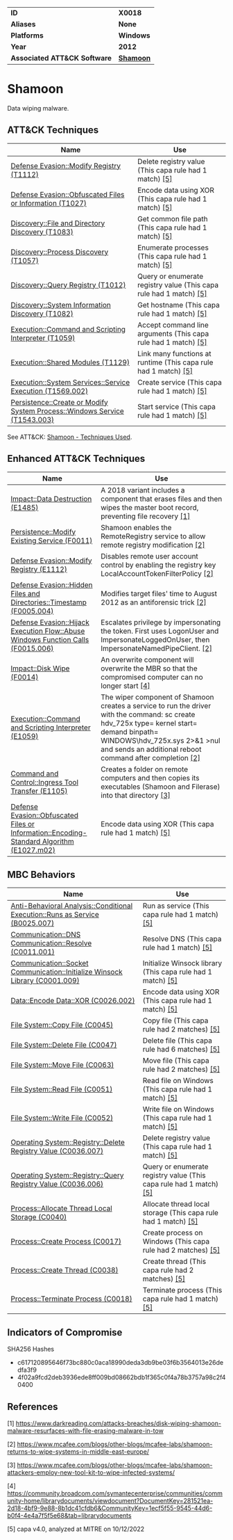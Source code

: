 <table>
<tr>
<td><b>ID</b></td>
<td><b>X0018</b></td>
</tr>
<tr>
<td><b>Aliases</b></td>
<td><b>None</b></td>
</tr>
<tr>
<td><b>Platforms</b></td>
<td><b>Windows</b></td>
</tr>
<tr>
<td><b>Year</b></td>
<td><b>2012</b></td>
</tr>
<tr>
<td><b>Associated ATT&CK Software</b></td>
<td><b><a href="https://attack.mitre.org/software/S0140/">Shamoon</a></b></td>
</tr>
</table>


# Shamoon

Data wiping malware.


## ATT&CK Techniques

|Name|Use|
|---|---|
|[Defense Evasion::Modify Registry (T1112)](https://attack.mitre.org/techniques/T1112)|Delete registry value (This capa rule had 1 match) [[5]](#5) |
|[Defense Evasion::Obfuscated Files or Information (T1027)](https://attack.mitre.org/techniques/T1027)|Encode data using XOR (This capa rule had 1 match) [[5]](#5) |
|[Discovery::File and Directory Discovery (T1083)](https://attack.mitre.org/techniques/T1083)|Get common file path (This capa rule had 1 match) [[5]](#5) |
|[Discovery::Process Discovery (T1057)](https://attack.mitre.org/techniques/T1057)|Enumerate processes (This capa rule had 1 match) [[5]](#5) |
|[Discovery::Query Registry (T1012)](https://attack.mitre.org/techniques/T1012)|Query or enumerate registry value (This capa rule had 1 match) [[5]](#5) |
|[Discovery::System Information Discovery (T1082)](https://attack.mitre.org/techniques/T1082)|Get hostname (This capa rule had 1 match) [[5]](#5) |
|[Execution::Command and Scripting Interpreter (T1059)](https://attack.mitre.org/techniques/T1059)|Accept command line arguments (This capa rule had 1 match) [[5]](#5) |
|[Execution::Shared Modules (T1129)](https://attack.mitre.org/techniques/T1129)|Link many functions at runtime (This capa rule had 1 match) [[5]](#5) |
|[Execution::System Services::Service Execution (T1569.002)](https://attack.mitre.org/techniques/T1569/002)|Create service (This capa rule had 1 match) [[5]](#5) |
|[Persistence::Create or Modify System Process::Windows Service (T1543.003)](https://attack.mitre.org/techniques/T1543/003)|Start service (This capa rule had 1 match) [[5]](#5) |

See ATT&CK: [Shamoon - Techniques Used](https://attack.mitre.org/software/S0140/).

## Enhanced ATT&CK Techniques

|Name|Use|
|---|---|
|[Impact::Data Destruction (E1485)](../impact/data-destruction.md)|A 2018 variant includes a component that erases files and then wipes the master boot record, preventing file recovery [[1]](#1) |
|[Persistence::Modify Existing Service (F0011)](../persistence/modify-existing-service.md)|Shamoon enables the RemoteRegistry service to allow remote registry modification [[2]](#2) |
|[Defense Evasion::Modify Registry (E1112)](../defense-evasion/modify-registry.md)|Disables remote user account control by enabling the registry key LocalAccountTokenFilterPolicy  [[2]](#2) |
|[Defense Evasion::Hidden Files and Directories::Timestamp (F0005.004)](../defense-evasion/hidden-files-and-directories.md)|Modifies target files' time to August 2012 as an antiforensic trick  [[2]](#2) |
|[Defense Evasion::Hijack Execution Flow::Abuse Windows Function Calls (F0015.006)](../defense-evasion/hijack-execution-flow.md)|Escalates privilege by impersonating the token. First uses LogonUser and ImpersonateLoggedOnUser, then ImpersonateNamedPipeClient. [[2]](#2) |
|[Impact::Disk Wipe (F0014)](../impact/disk-wipe.md)|An overwrite component will overwrite the MBR so that the compromised computer can no longer start  [[4]](#4) |
|[Execution::Command and Scripting Interpreter (E1059)](../execution/command-and-scripting-interpreter.md)|The wiper component of Shamoon creates a service to run the driver with the command: sc create hdv_725x type= kernel start= demand binpath= WINDOWS\hdv_725x.sys 2>&1 >nul and sends an additional reboot command after completion [[2]](#2) |
|[Command and Control::Ingress Tool Transfer (E1105)](../command-and-control/ingress-tool-transfer.md)|Creates a folder on remote computers and then copies its executables (Shamoon and Filerase) into that directory  [[3]](#3) |
|[Defense Evasion::Obfuscated Files or Information::Encoding-Standard Algorithm (E1027.m02)](../defense-evasion/obfuscated-files-or-information.md)|Encode data using XOR (This capa rule had 1 match) [[5]](#5) |

## MBC Behaviors

|Name|Use|
|---|---|
|[Anti-Behavioral Analysis::Conditional Execution::Runs as Service (B0025.007)](../execution/conditional-execution.md)|Run as service (This capa rule had 1 match) [[5]](#5) |
|[Communication::DNS Communication::Resolve (C0011.001)](../micro-behaviors/communication/dns-communication.md)|Resolve DNS (This capa rule had 1 match) [[5]](#5) |
|[Communication::Socket Communication::Initialize Winsock Library (C0001.009)](../micro-behaviors/communication/socket-communication.md)|Initialize Winsock library (This capa rule had 1 match) [[5]](#5) |
|[Data::Encode Data::XOR (C0026.002)](../micro-behaviors/data/encode-data.md)|Encode data using XOR (This capa rule had 1 match) [[5]](#5) |
|[File System::Copy File (C0045)](../micro-behaviors/file-system/copy-file.md)|Copy file (This capa rule had 2 matches) [[5]](#5) |
|[File System::Delete File (C0047)](../micro-behaviors/file-system/delete-file.md)|Delete file (This capa rule had 6 matches) [[5]](#5) |
|[File System::Move File (C0063)](../micro-behaviors/file-system/move-file.md)|Move file (This capa rule had 2 matches) [[5]](#5) |
|[File System::Read File (C0051)](../micro-behaviors/file-system/read-file.md)|Read file on Windows (This capa rule had 1 match) [[5]](#5) |
|[File System::Write File (C0052)](../micro-behaviors/file-system/write-file.md)|Write file on Windows (This capa rule had 1 match) [[5]](#5) |
|[Operating System::Registry::Delete Registry Value (C0036.007)](../micro-behaviors/operating-system/registry.md)|Delete registry value (This capa rule had 1 match) [[5]](#5) |
|[Operating System::Registry::Query Registry Value (C0036.006)](../micro-behaviors/operating-system/registry.md)|Query or enumerate registry value (This capa rule had 1 match) [[5]](#5) |
|[Process::Allocate Thread Local Storage (C0040)](../micro-behaviors/process/allocate-thread-local-storage.md)|Allocate thread local storage (This capa rule had 1 match) [[5]](#5) |
|[Process::Create Process (C0017)](../micro-behaviors/process/create-process.md)|Create process on Windows (This capa rule had 2 matches) [[5]](#5) |
|[Process::Create Thread (C0038)](../micro-behaviors/process/create-thread.md)|Create thread (This capa rule had 2 matches) [[5]](#5) |
|[Process::Terminate Process (C0018)](../micro-behaviors/process/terminate-process.md)|Terminate process (This capa rule had 1 match) [[5]](#5) |

## Indicators of Compromise

SHA256 Hashes
- c617120895646f73bc880c0aca18990deda3db9be03f6b3564013e26dedfa3f9
- 4f02a9fcd2deb3936ede8ff009bd08662bdb1f365c0f4a78b3757a98c2f40400

## References

<a name="1">[1]</a> https://www.darkreading.com/attacks-breaches/disk-wiping-shamoon-malware-resurfaces-with-file-erasing-malware-in-tow

<a name="2">[2]</a> https://www.mcafee.com/blogs/other-blogs/mcafee-labs/shamoon-returns-to-wipe-systems-in-middle-east-europe/

<a name="3">[3]</a> https://www.mcafee.com/blogs/other-blogs/mcafee-labs/shamoon-attackers-employ-new-tool-kit-to-wipe-infected-systems/

<a name="4">[4]</a> https://community.broadcom.com/symantecenterprise/communities/community-home/librarydocuments/viewdocument?DocumentKey=281521ea-2d18-4bf9-9e88-8b1dc41cfdb6&CommunityKey=1ecf5f55-9545-44d6-b0f4-4e4a7f5f5e68&tab=librarydocuments

<a name="5">[5]</a> capa v4.0, analyzed at MITRE on 10/12/2022

